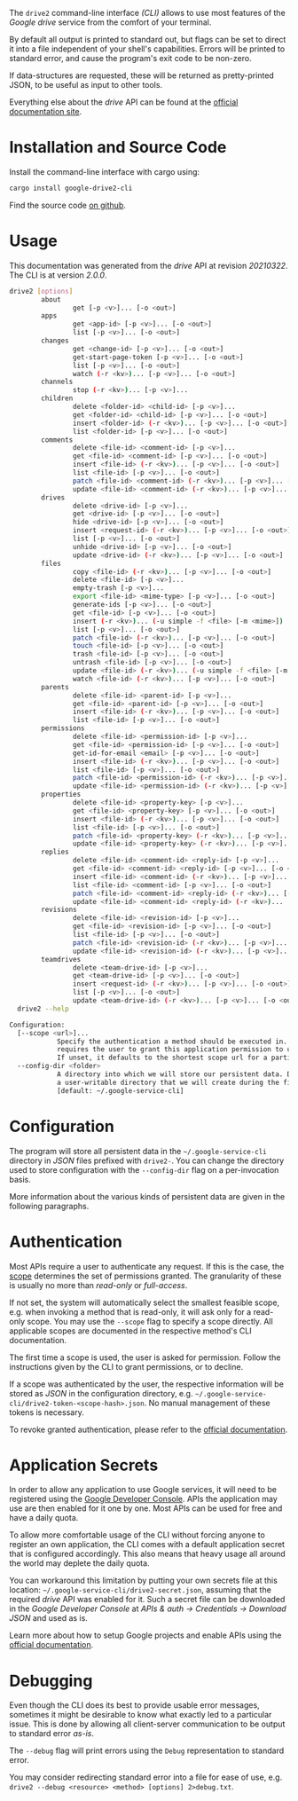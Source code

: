 <!---
DO NOT EDIT !
This file was generated automatically from 'src/mako/cli/README.md.mako'
DO NOT EDIT !
-->
The `drive2` command-line interface *(CLI)* allows to use most features of the *Google drive* service from the comfort of your terminal.

By default all output is printed to standard out, but flags can be set to direct it into a file independent of your shell's
capabilities. Errors will be printed to standard error, and cause the program's exit code to be non-zero.

If data-structures are requested, these will be returned as pretty-printed JSON, to be useful as input to other tools.

Everything else about the *drive* API can be found at the
[official documentation site](https://developers.google.com/drive/).

# Installation and Source Code

Install the command-line interface with cargo using:

```bash
cargo install google-drive2-cli
```

Find the source code [on github](https://github.com/Byron/google-apis-rs/tree/master/gen/drive2-cli).

# Usage

This documentation was generated from the *drive* API at revision *20210322*. The CLI is at version *2.0.0*.

```bash
drive2 [options]
        about
                get [-p <v>]... [-o <out>]
        apps
                get <app-id> [-p <v>]... [-o <out>]
                list [-p <v>]... [-o <out>]
        changes
                get <change-id> [-p <v>]... [-o <out>]
                get-start-page-token [-p <v>]... [-o <out>]
                list [-p <v>]... [-o <out>]
                watch (-r <kv>)... [-p <v>]... [-o <out>]
        channels
                stop (-r <kv>)... [-p <v>]...
        children
                delete <folder-id> <child-id> [-p <v>]...
                get <folder-id> <child-id> [-p <v>]... [-o <out>]
                insert <folder-id> (-r <kv>)... [-p <v>]... [-o <out>]
                list <folder-id> [-p <v>]... [-o <out>]
        comments
                delete <file-id> <comment-id> [-p <v>]...
                get <file-id> <comment-id> [-p <v>]... [-o <out>]
                insert <file-id> (-r <kv>)... [-p <v>]... [-o <out>]
                list <file-id> [-p <v>]... [-o <out>]
                patch <file-id> <comment-id> (-r <kv>)... [-p <v>]... [-o <out>]
                update <file-id> <comment-id> (-r <kv>)... [-p <v>]... [-o <out>]
        drives
                delete <drive-id> [-p <v>]...
                get <drive-id> [-p <v>]... [-o <out>]
                hide <drive-id> [-p <v>]... [-o <out>]
                insert <request-id> (-r <kv>)... [-p <v>]... [-o <out>]
                list [-p <v>]... [-o <out>]
                unhide <drive-id> [-p <v>]... [-o <out>]
                update <drive-id> (-r <kv>)... [-p <v>]... [-o <out>]
        files
                copy <file-id> (-r <kv>)... [-p <v>]... [-o <out>]
                delete <file-id> [-p <v>]...
                empty-trash [-p <v>]...
                export <file-id> <mime-type> [-p <v>]... [-o <out>]
                generate-ids [-p <v>]... [-o <out>]
                get <file-id> [-p <v>]... [-o <out>]
                insert (-r <kv>)... (-u simple -f <file> [-m <mime>]) [-p <v>]... [-o <out>]
                list [-p <v>]... [-o <out>]
                patch <file-id> (-r <kv>)... [-p <v>]... [-o <out>]
                touch <file-id> [-p <v>]... [-o <out>]
                trash <file-id> [-p <v>]... [-o <out>]
                untrash <file-id> [-p <v>]... [-o <out>]
                update <file-id> (-r <kv>)... (-u simple -f <file> [-m <mime>]) [-p <v>]... [-o <out>]
                watch <file-id> (-r <kv>)... [-p <v>]... [-o <out>]
        parents
                delete <file-id> <parent-id> [-p <v>]...
                get <file-id> <parent-id> [-p <v>]... [-o <out>]
                insert <file-id> (-r <kv>)... [-p <v>]... [-o <out>]
                list <file-id> [-p <v>]... [-o <out>]
        permissions
                delete <file-id> <permission-id> [-p <v>]...
                get <file-id> <permission-id> [-p <v>]... [-o <out>]
                get-id-for-email <email> [-p <v>]... [-o <out>]
                insert <file-id> (-r <kv>)... [-p <v>]... [-o <out>]
                list <file-id> [-p <v>]... [-o <out>]
                patch <file-id> <permission-id> (-r <kv>)... [-p <v>]... [-o <out>]
                update <file-id> <permission-id> (-r <kv>)... [-p <v>]... [-o <out>]
        properties
                delete <file-id> <property-key> [-p <v>]...
                get <file-id> <property-key> [-p <v>]... [-o <out>]
                insert <file-id> (-r <kv>)... [-p <v>]... [-o <out>]
                list <file-id> [-p <v>]... [-o <out>]
                patch <file-id> <property-key> (-r <kv>)... [-p <v>]... [-o <out>]
                update <file-id> <property-key> (-r <kv>)... [-p <v>]... [-o <out>]
        replies
                delete <file-id> <comment-id> <reply-id> [-p <v>]...
                get <file-id> <comment-id> <reply-id> [-p <v>]... [-o <out>]
                insert <file-id> <comment-id> (-r <kv>)... [-p <v>]... [-o <out>]
                list <file-id> <comment-id> [-p <v>]... [-o <out>]
                patch <file-id> <comment-id> <reply-id> (-r <kv>)... [-p <v>]... [-o <out>]
                update <file-id> <comment-id> <reply-id> (-r <kv>)... [-p <v>]... [-o <out>]
        revisions
                delete <file-id> <revision-id> [-p <v>]...
                get <file-id> <revision-id> [-p <v>]... [-o <out>]
                list <file-id> [-p <v>]... [-o <out>]
                patch <file-id> <revision-id> (-r <kv>)... [-p <v>]... [-o <out>]
                update <file-id> <revision-id> (-r <kv>)... [-p <v>]... [-o <out>]
        teamdrives
                delete <team-drive-id> [-p <v>]...
                get <team-drive-id> [-p <v>]... [-o <out>]
                insert <request-id> (-r <kv>)... [-p <v>]... [-o <out>]
                list [-p <v>]... [-o <out>]
                update <team-drive-id> (-r <kv>)... [-p <v>]... [-o <out>]
  drive2 --help

Configuration:
  [--scope <url>]...
            Specify the authentication a method should be executed in. Each scope
            requires the user to grant this application permission to use it.
            If unset, it defaults to the shortest scope url for a particular method.
  --config-dir <folder>
            A directory into which we will store our persistent data. Defaults to
            a user-writable directory that we will create during the first invocation.
            [default: ~/.google-service-cli]

```

# Configuration

The program will store all persistent data in the `~/.google-service-cli` directory in *JSON* files prefixed with `drive2-`.  You can change the directory used to store configuration with the `--config-dir` flag on a per-invocation basis.

More information about the various kinds of persistent data are given in the following paragraphs.

# Authentication

Most APIs require a user to authenticate any request. If this is the case, the [scope][scopes] determines the 
set of permissions granted. The granularity of these is usually no more than *read-only* or *full-access*.

If not set, the system will automatically select the smallest feasible scope, e.g. when invoking a
method that is read-only, it will ask only for a read-only scope. 
You may use the `--scope` flag to specify a scope directly. 
All applicable scopes are documented in the respective method's CLI documentation.

The first time a scope is used, the user is asked for permission. Follow the instructions given 
by the CLI to grant permissions, or to decline.

If a scope was authenticated by the user, the respective information will be stored as *JSON* in the configuration
directory, e.g. `~/.google-service-cli/drive2-token-<scope-hash>.json`. No manual management of these tokens
is necessary.

To revoke granted authentication, please refer to the [official documentation][revoke-access].

# Application Secrets

In order to allow any application to use Google services, it will need to be registered using the 
[Google Developer Console][google-dev-console]. APIs the application may use are then enabled for it
one by one. Most APIs can be used for free and have a daily quota.

To allow more comfortable usage of the CLI without forcing anyone to register an own application, the CLI
comes with a default application secret that is configured accordingly. This also means that heavy usage
all around the world may deplete the daily quota.

You can workaround this limitation by putting your own secrets file at this location: 
`~/.google-service-cli/drive2-secret.json`, assuming that the required *drive* API 
was enabled for it. Such a secret file can be downloaded in the *Google Developer Console* at 
*APIs & auth -> Credentials -> Download JSON* and used as is.

Learn more about how to setup Google projects and enable APIs using the [official documentation][google-project-new].


# Debugging

Even though the CLI does its best to provide usable error messages, sometimes it might be desirable to know
what exactly led to a particular issue. This is done by allowing all client-server communication to be 
output to standard error *as-is*.

The `--debug` flag will print errors using the `Debug` representation to standard error.

You may consider redirecting standard error into a file for ease of use, e.g. `drive2 --debug <resource> <method> [options] 2>debug.txt`.


[scopes]: https://developers.google.com/+/api/oauth#scopes
[revoke-access]: http://webapps.stackexchange.com/a/30849
[google-dev-console]: https://console.developers.google.com/
[google-project-new]: https://developers.google.com/console/help/new/